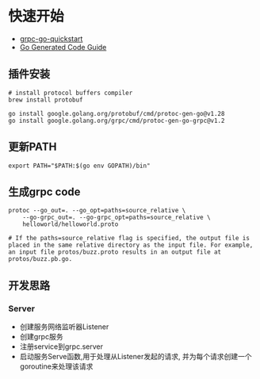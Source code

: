 # 快速开始
- [grpc-go-quickstart](https://grpc.io/docs/languages/go/quickstart/)
- [Go Generated Code Guide](https://protobuf.dev/reference/go/go-generated/)

## 插件安装

```shell
# install protocol buffers compiler
brew install protobuf
```

```shell
go install google.golang.org/protobuf/cmd/protoc-gen-go@v1.28
go install google.golang.org/grpc/cmd/protoc-gen-go-grpc@v1.2
```
## 更新PATH
```shell
export PATH="$PATH:$(go env GOPATH)/bin"
```

## 生成grpc code

```shell
protoc --go_out=. --go_opt=paths=source_relative \
    --go-grpc_out=. --go-grpc_opt=paths=source_relative \
    helloworld/helloworld.proto

# If the paths=source_relative flag is specified, the output file is placed in the same relative directory as the input file. For example, an input file protos/buzz.proto results in an output file at protos/buzz.pb.go.
```

## 开发思路

### Server
- 创建服务网络监听器Listener
- 创建grpc服务
- 注册service到grpc.server
- 启动服务Serve函数,用于处理从Listener发起的请求, 并为每个请求创建一个goroutine来处理该请求 
